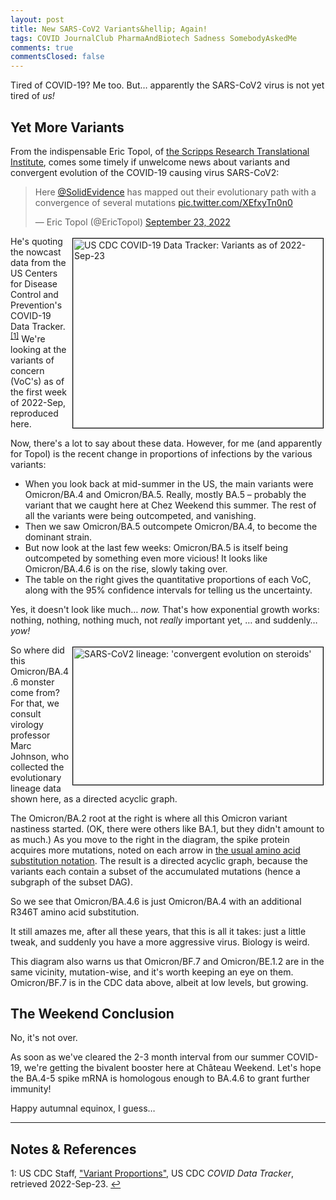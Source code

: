 ```yaml
---
layout: post
title: New SARS-CoV2 Variants&hellip; Again!
tags: COVID JournalClub PharmaAndBiotech Sadness SomebodyAskedMe
comments: true
commentsClosed: false
---
```


Tired of COVID-19?  Me too.  But&hellip; apparently the SARS-CoV2 virus is not yet tired of _us!_


## Yet More Variants  

From the indispensable Eric Topol, of
[the Scripps Research Translational Institute](https://www.scripps.edu/science-and-medicine/translational-institute/),
comes some timely if unwelcome news about variants and convergent evolution of the
COVID-19 causing virus SARS-CoV2:  

<blockquote class="twitter-tweet">
  <p lang="en" dir="ltr">
    Here <a href="https://twitter.com/SolidEvidence?ref_src=twsrc%5Etfw">@SolidEvidence</a>
    has mapped out their evolutionary path with a convergence of several mutations 
    <a href="https://t.co/XEfxyTn0n0">pic.twitter.com/XEfxyTn0n0</a> 
  </p>&mdash; Eric Topol (@EricTopol) <a href="https://twitter.com/EricTopol/status/1573314055569559553?ref_src=twsrc%5Etfw">September 23, 2022</a>
</blockquote>
<script async src="https://platform.twitter.com/widgets.js"></script>

<a href="{{ site.baseurl }}/images/2022-09-23-topol-variants-cdc-1.jpg"><img src="{{ site.baseurl }}/images/2022-09-23-topol-variants-cdc-1-thumb.jpg" width="400" height="303" alt="US CDC COVID-19 Data Tracker: Variants as of 2022-Sep-23" title="US CDC COVID-19 Data Tracker: Variants as of 2022-Sep-23" style="float: right; margin: 3px 3px 3px 3px; border: 1px solid #000000;"></a>
He's quoting the nowcast data from the US Centers for Disease Control and Prevention's
COVID-19 Data Tracker. <sup id="fn1a">[[1]](#fn1)</sup>  We're looking at the variants of
concern (VoC's) as of the first week of 2022-Sep, reproduced here.  

Now, there's a lot to say about these data.  However, for me (and apparently for Topol) is
the recent change in proportions of infections by the various variants:
- When you look back at mid-summer in the US, the main variants were Omicron/BA.4 and
  Omicron/BA.5.  Really, mostly BA.5 &ndash; probably the variant that we caught here at
  Chez Weekend this summer.  The rest of all the variants were being outcompeted, and vanishing.  
- Then we saw Omicron/BA.5 outcompete Omicron/BA.4, to become the dominant strain.  
- But now look at the last few weeks: Omicron/BA.5 is itself being outcompeted by
  something even more vicious!  It looks like Omicron/BA.4.6 is on the rise, slowly taking
  over.  
- The table on the right gives the quantitative proportions of each VoC, along with the
  95% confidence intervals for telling us the uncertainty.   

Yes, it doesn't look like much&hellip; _now._  That's how exponential growth works:
nothing, nothing, nothing much, not _really_ important yet, &hellip; and suddenly&hellip; _yow!_  

<a href="{{ site.baseurl }}/images/2022-09-23-topol-variants-lineage-1.jpg"><img src="{{ site.baseurl }}/images/2022-09-23-topol-variants-lineage-1-thumb.jpg" width="400" height="220" alt="SARS-CoV2 lineage: 'convergent evolution on steroids'" title="SARS-CoV2 lineage: 'convergent evolution on steroids'" style="float: right; margin: 3px 3px 3px 3px; border: 1px solid #000000;"></a>
So where did this Omicron/BA.4.6 monster come from?  For that, we consult virology
professor Marc Johnson, who collected the evolutionary lineage data shown here, as a
directed acyclic graph.  

The Omicron/BA.2 root at the right is where all this Omicron variant nastiness started.
(OK, there were others like BA.1, but they didn't amount to as much.)  As you move to the
right in the diagram, the spike protein acquires more mutations, noted on each arrow in
[the usual amino acid substitution notation](https://www.hgmd.cf.ac.uk/docs/mut_nom.html).
The result is a directed acyclic graph, because the variants each contain a subset of the
accumulated mutations (hence a subgraph of the subset DAG).  

So we see that Omicron/BA.4.6 is just Omicron/BA.4 with an additional R346T amino acid
substitution.  

It still amazes me, after all these years, that this is all it takes: just a little tweak,
and suddenly you have a more aggressive virus.  Biology is weird.  

This diagram also warns us that Omicron/BF.7 and Omicron/BE.1.2 are in the same vicinity,
mutation-wise, and it's worth keeping an eye on them.  Omicron/BF.7 is in the CDC data
above, albeit at low levels, but growing.  


## The Weekend Conclusion  

No, it's not over.  

As soon as we've cleared the 2-3 month interval from our summer COVID-19, we're getting
the bivalent booster here at Ch&acirc;teau Weekend.  Let's hope the BA.4-5 spike mRNA is
homologous enough to BA.4.6 to grant further immunity!  

Happy autumnal equinox, I guess&hellip;  

---

## Notes &amp; References  

<!--
<sup id="fn1a">[[1]](#fn1)</sup>

<a id="fn1">1</a>: ***, ["***"](***), *** [↩](#fn1a)  

<a href="{{ site.baseurl }}/images/***">
  <img src="{{ site.baseurl }}/images/***" width="400" height="***" alt="***" title="***" style="float: right; margin: 3px 3px 3px 3px; border: 1px solid #000000;">
</a>

<iframe width="400" height="224" src="***" allow="accelerometer; encrypted-media; gyroscope; picture-in-picture" allowfullscreen style="float: right; margin: 3px 3px 3px 3px; border: 1px solid #000000;"></iframe>
-->

<a id="fn1">1</a>: US CDC Staff, ["Variant Proportions"](https://covid.cdc.gov/covid-data-tracker/#variant-proportions), US CDC _COVID Data Tracker_, retrieved 2022-Sep-23. [↩](#fn1a)  
